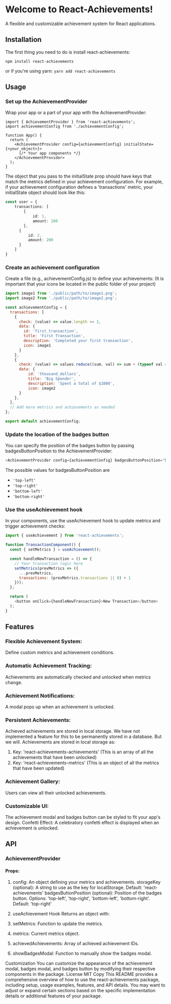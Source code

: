 # Welcome to React-Achievements!

A flexible and customizable achievement system for React applications.

## Installation

The first thing you need to do is install react-achievements:

`npm install react-achievements`

or if you're using yarn:
`yarn add react-achievements`

## Usage

### Set up the AchievementProvider

Wrap your app or a part of your app with the AchievementProvider:

```
import { AchievementProvider } from 'react-achievements';
import achievementConfig from './achievementConfig';

function App() {
  return (
    <AchievementProvider config={achievementConfig} initialState={<your_object>}>
      {/* Your app components */}
    </AchievementProvider>
  );
}
```

The object that you pass to the initialState prop should have keys that match the metrics defined in your achievement configuration. For example, if your achievement configuration defines a 'transactions' metric, your initialState object should look like this:
```typescript
const user = {
    transactions: [
        {
            id: 1,
            amount: 100
        }, 
      {
          id: 2,
          amount: 200
      }
    ]
}
```

### Create an achievement configuration
Create a file (e.g., achievementConfig.js) to define your achievements:
(It is important that your icons be located in the public folder of your project)
```javascript
import image1 from './public/path/to/image1.png';
import image2 from './public/path/to/image2.png';

const achievementConfig = {
  transactions: [
    {
      check: (value) => value.length >= 1,
      data: {
        id: 'first_transaction',
        title: 'First Transaction',
        description: 'Completed your first transaction',
        icon: image1
      }
    },
    {
      check: (value) => values.reduce((sum, val) => sum + (typeof val === 'number' ? val : 0), 0) >= 100,
      data: {
          id: 'thousand_dollars',
          title: 'Big Spender',
          description: 'Spent a total of $1000', 
          icon: image2
      }
    },
  ],
  // Add more metrics and achievements as needed
};

export default achievementConfig;
```

### Update the location of the badges button
You can specify the position of the badges button by passing
badgesButtonPosition to the AchievementProvider:
```javascript
<AchievementProvider config={achievementConfig} badgesButtonPosition="bottom-right">
```

The possible values for badgesButtonPosition are 
- `'top-left'`
- `'top-right'`
- `'bottom-left'`
- `'bottom-right'`

###  Use the useAchievement hook
In your components, use the useAchievement hook to update metrics and trigger achievement checks:
```javascript
import { useAchievement } from 'react-achievements';

function TransactionComponent() {
  const { setMetrics } = useAchievement();

  const handleNewTransaction = () => {
    // Your transaction logic here
    setMetrics(prevMetrics => ({
      ...prevMetrics,
      transactions: (prevMetrics.transactions || 0) + 1
    }));
  };

  return (
    <button onClick={handleNewTransaction}>New Transaction</button>
  );
}
```

## Features

### Flexible Achievement System: 
Define custom metrics and achievement conditions.

### Automatic Achievement Tracking: 
Achievements are automatically checked and unlocked when metrics change.

### Achievement Notifications: 
A modal pops up when an achievement is unlocked.

### Persistent Achievements: 
Achieved achievements are stored in local storage. We have not implemented a feature for this to be permanently stored in a database. But we will.
Achievements are stored in local storage as:
1. Key: 'react-achievements-achievements' (This is an array of all the achievements that have been unlocked)
2. Key: 'react-achievements-metrics' (This is an object of all the metrics that have been updated)

### Achievement Gallery: 
Users can view all their unlocked achievements.

### Customizable UI: 
The achievement modal and badges button can be styled to fit your app's design.
Confetti Effect: A celebratory confetti effect is displayed when an achievement is unlocked.

## API
### AchievementProvider
#### Props:

1. config: An object defining your metrics and achievements.
storageKey (optional): A string to use as the key for localStorage. Default: 'react-achievements'
badgesButtonPosition (optional): Position of the badges button. Options: 'top-left', 'top-right', 'bottom-left', 'bottom-right'. Default: 'top-right'

2. useAchievement Hook Returns an object with:

3. setMetrics: Function to update the metrics.

4. metrics: Current metrics object. 
5. achievedAchievements: Array of achieved achievement IDs. 
6. showBadgesModal: Function to manually show the badges modal.

Customization
You can customize the appearance of the achievement modal, badges modal, and badges button by modifying their respective components in the package.
License
MIT
Copy
This README provides a comprehensive overview of how to use the react-achievements package, including setup, usage examples, features, and API details. You may want to adjust or expand certain sections based on the specific implementation details or additional features of your package.